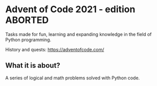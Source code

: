 # Advent of Code 2021 - edition ABORTED

Tasks made for fun, learning and expanding knowledge in the field of Python programming. 

History and quests: https://adventofcode.com/


## What it is about?
A series of logical and math problems solved with Python code.


